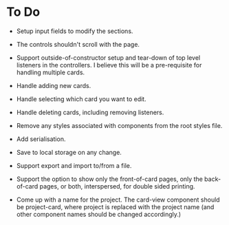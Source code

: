 # To Do

- Setup input fields to modify the sections.
- The controls shouldn't scroll with the page.
- Support outside-of-constructor setup and tear-down of top level listeners in the controllers. I believe this will be a pre-requisite for handling multiple cards.
- Handle adding new cards.
- Handle selecting which card you want to edit.
- Handle deleting cards, including removing listeners.
- Remove any styles associated with components from the root styles file.
- Add serialisation.
- Save to local storage on any change.
- Support export and import to/from a file.
- Support the option to show only the front-of-card pages, only the back-of-card pages, or both, interspersed, for double sided printing.

- Come up with a name for the project. The card-view component should be project-card, where project is replaced with the project name (and other component names should be changed accordingly.)